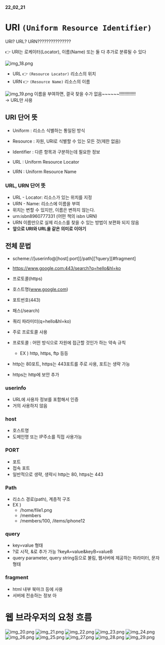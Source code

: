 __22_02_21__

# URI `(Uniform Resource Identifier)`

URI? URL? URN???????????????

👉 URI는 로케이터(Locator), 이름(Name) 또는 둘 다 추가로 분류될 수 있다

![img_18.png](img_18.png)
- URL 👉 `(Resource Locator)` 리소스의 위치
- URN 👉 `(Resource Name)` 리소스의 이름

![img_19.png](img_19.png)
이름을 부여하면, 결국 찾을 수가 없음~~~~~~!!!!!!!!!!!!!   
→ URL만 사용

## URI 단어 뜻
- Uniform : 리소스 식별하는 통일된 방식
- Resource : 자원, URI로 식별할 수 있는 모든 것(제한 없음)
- Identifier : 다른 항목과 구분하는데 필요한 정보

- URL : Uniform Resource Locator
- URN : Uniform Resource Name

### URL, URN 단어 뜻
- URL - Locator: 리소스가 있는 위치를 지정
- URN - Name: 리소스에 이름을 부여
- 위치는 변할 수 있지만, 이름은 변하지 않는다.
- urn:isbn8960777331 (어떤 책의 isbn URN)
- URN 이름만으로 실제 리소스를 찾을 수 있는 방법이 보편화 되지 않음
- **앞으로 URI와 URL을 같은 의미로 이야기**

## 전체 문법
- scheme://[userinfo@]host[:port][/path][?query][#fragment]
- https://www.google.com:443/search?q=hello&hl=ko

- 프로토콜(https)
- 호스트명(www.google.com)
- 포트번호(443)
- 패스(/search)
- 쿼리 파라미터(q=hello&hl=ko)

- 주로 프로토콜 사용
- 프로토콜 : 어떤 방식으로 자원에 접근할 것인가 하는 약속 규칙
  - EX ) http, https, ftp 등등
- http는 80포트, https는 443포트를 주로 사용, 포트는 생략 가능
- https는 http에 보안 추가

### userinfo
- URL에 사용자 정보를 포함해서 인증
- 거의 사용하지 않음

### host
- 호스트명
- 도메인명 또는 IP주소를 직접 사용가능

### PORT
- 포트
- 접속 포트
- 일반적으로 생략, 생략시 http는 80, https는 443

### Path
- 리소스 경로(path), 계층적 구조
- EX )
  - /home/file1.png
  - /members
  - /members/100, /items/iphone12

### query
- key=value 형태
- ?로 시작, &로 추가 가능 ?keyA=value&keyB=valueB
- query parameter, query string등으로 불림, 웹서버에 제공하는 파라미터, 문자 형태

### fragment
- html 내부 북마크 등에 사용
- 서버에 전송하는 정보 아

# 웹 브라우저의 요청 흐름
![img_20.png](img_20.png)
![img_21.png](img_21.png)
![img_22.png](img_22.png)
![img_23.png](img_23.png)
![img_24.png](img_24.png)
![img_26.png](img_26.png)
![img_25.png](img_25.png)
![img_27.png](img_27.png)
![img_28.png](img_28.png)
![img_29.png](img_29.png)